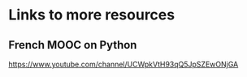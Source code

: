 # Links to more resources

## French MOOC on Python
https://www.youtube.com/channel/UCWpkVtH93qQ5JpSZEwONjGA